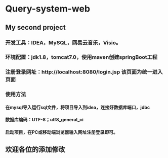 # Query-system-web
## My second project

### 开发工具：IDEA，MySQL，网易云音乐，Visio。
 
### 环境配置：jdk1.8，tomcat7.0，使用maven创建springBoot工程

### 注册登录网址：http://localhost:8080/login.jsp 该页面为统一进入页面

### 使用方法
#### 在mysql导入运行sql文件，将项目导入到idea，连接好数据库端口，jdbc

#### 数据库编码：UTF-8；utf8_general_ci

#### 启动项目，在PC或移动端浏览器输入网址注册登录即可。

## 欢迎各位的添加修改
